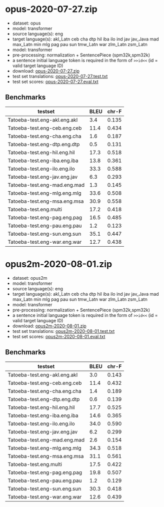 # opus-2020-07-27.zip

* dataset: opus
* model: transformer
* source language(s): eng
* target language(s): akl_Latn ceb cha dtp hil iba ilo ind jav jav_Java mad max_Latn min mlg pag pau sun tmw_Latn war zlm_Latn zsm_Latn
* model: transformer
* pre-processing: normalization + SentencePiece (spm32k,spm32k)
* a sentence initial language token is required in the form of `>>id<<` (id = valid target language ID)
* download: [opus-2020-07-27.zip](https://object.pouta.csc.fi/Tatoeba-MT-models/eng-pqw/opus-2020-07-27.zip)
* test set translations: [opus-2020-07-27.test.txt](https://object.pouta.csc.fi/Tatoeba-MT-models/eng-pqw/opus-2020-07-27.test.txt)
* test set scores: [opus-2020-07-27.eval.txt](https://object.pouta.csc.fi/Tatoeba-MT-models/eng-pqw/opus-2020-07-27.eval.txt)

## Benchmarks

| testset               | BLEU  | chr-F |
|-----------------------|-------|-------|
| Tatoeba-test.eng-akl.eng.akl 	| 3.4 	| 0.135 |
| Tatoeba-test.eng-ceb.eng.ceb 	| 11.4 	| 0.434 |
| Tatoeba-test.eng-cha.eng.cha 	| 1.6 	| 0.187 |
| Tatoeba-test.eng-dtp.eng.dtp 	| 0.5 	| 0.131 |
| Tatoeba-test.eng-hil.eng.hil 	| 17.3 	| 0.518 |
| Tatoeba-test.eng-iba.eng.iba 	| 13.8 	| 0.361 |
| Tatoeba-test.eng-ilo.eng.ilo 	| 33.3 	| 0.588 |
| Tatoeba-test.eng-jav.eng.jav 	| 6.3 	| 0.293 |
| Tatoeba-test.eng-mad.eng.mad 	| 1.3 	| 0.145 |
| Tatoeba-test.eng-mlg.eng.mlg 	| 33.6 	| 0.508 |
| Tatoeba-test.eng-msa.eng.msa 	| 30.9 	| 0.558 |
| Tatoeba-test.eng.multi 	| 17.2 	| 0.418 |
| Tatoeba-test.eng-pag.eng.pag 	| 16.5 	| 0.485 |
| Tatoeba-test.eng-pau.eng.pau 	| 1.2 	| 0.123 |
| Tatoeba-test.eng-sun.eng.sun 	| 35.1 	| 0.447 |
| Tatoeba-test.eng-war.eng.war 	| 12.7 	| 0.438 |

# opus2m-2020-08-01.zip

* dataset: opus2m
* model: transformer
* source language(s): eng
* target language(s): akl_Latn ceb cha dtp hil iba ilo ind jav jav_Java mad max_Latn min mlg pag pau sun tmw_Latn war zlm_Latn zsm_Latn
* model: transformer
* pre-processing: normalization + SentencePiece (spm32k,spm32k)
* a sentence initial language token is required in the form of `>>id<<` (id = valid target language ID)
* download: [opus2m-2020-08-01.zip](https://object.pouta.csc.fi/Tatoeba-MT-models/eng-pqw/opus2m-2020-08-01.zip)
* test set translations: [opus2m-2020-08-01.test.txt](https://object.pouta.csc.fi/Tatoeba-MT-models/eng-pqw/opus2m-2020-08-01.test.txt)
* test set scores: [opus2m-2020-08-01.eval.txt](https://object.pouta.csc.fi/Tatoeba-MT-models/eng-pqw/opus2m-2020-08-01.eval.txt)

## Benchmarks

| testset               | BLEU  | chr-F |
|-----------------------|-------|-------|
| Tatoeba-test.eng-akl.eng.akl 	| 3.0 	| 0.143 |
| Tatoeba-test.eng-ceb.eng.ceb 	| 11.4 	| 0.432 |
| Tatoeba-test.eng-cha.eng.cha 	| 1.4 	| 0.189 |
| Tatoeba-test.eng-dtp.eng.dtp 	| 0.6 	| 0.139 |
| Tatoeba-test.eng-hil.eng.hil 	| 17.7 	| 0.525 |
| Tatoeba-test.eng-iba.eng.iba 	| 14.6 	| 0.365 |
| Tatoeba-test.eng-ilo.eng.ilo 	| 34.0 	| 0.590 |
| Tatoeba-test.eng-jav.eng.jav 	| 6.2 	| 0.299 |
| Tatoeba-test.eng-mad.eng.mad 	| 2.6 	| 0.154 |
| Tatoeba-test.eng-mlg.eng.mlg 	| 34.3 	| 0.518 |
| Tatoeba-test.eng-msa.eng.msa 	| 31.1 	| 0.561 |
| Tatoeba-test.eng.multi 	| 17.5 	| 0.422 |
| Tatoeba-test.eng-pag.eng.pag 	| 19.8 	| 0.507 |
| Tatoeba-test.eng-pau.eng.pau 	| 1.2 	| 0.129 |
| Tatoeba-test.eng-sun.eng.sun 	| 30.3 	| 0.418 |
| Tatoeba-test.eng-war.eng.war 	| 12.6 	| 0.439 |

